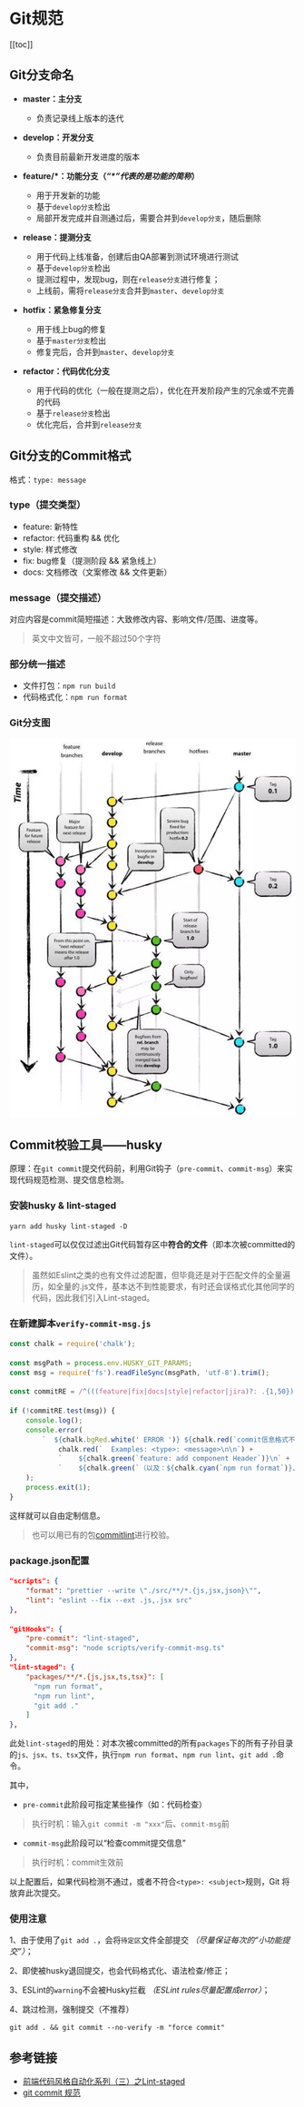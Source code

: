 # Git规范

[[toc]]

## Git分支命名
 - **master：主分支**
    - 负责记录线上版本的迭代

 - **develop：开发分支**
    - 负责目前最新开发进度的版本

 - **feature/\*：功能分支（*“\*”代表的是功能的简称*）**
    - 用于开发新的功能
    - 基于`develop分支`检出
    - 局部开发完成并自测通过后，需要合并到`develop分支`，随后删除

 - **release：提测分支**
    - 用于代码上线准备，创建后由QA部署到测试环境进行测试
    - 基于`develop分支`检出
    - 提测过程中，发现bug，则在`release分支`进行修复；
    - 上线前，需将`release分支`合并到`master`、`develop分支`

 - **hotfix：紧急修复分支**
    - 用于线上bug的修复
    - 基于`master分支`检出
    - 修复完后，合并到`master`、`develop分支`

 - **refactor：代码优化分支**
    - 用于代码的优化（一般在提测之后），优化在开发阶段产生的冗余或不完善的代码
    - 基于`release分支`检出
    - 优化完后，合并到`release分支`

## Git分支的Commit格式
格式：`type: message`

### type（提交类型）
 - feature: 新特性
 - refactor: 代码重构 && 优化
 - style: 样式修改
 - fix: bug修复（提测阶段 && 紧急线上）
 - docs: 文档修改（文案修改 && 文件更新）

### message（提交描述）
对应内容是commit简短描述：大致修改内容、影响文件/范围、进度等。
 > 英文中文皆可，一般不超过50个字符

### 部分统一描述
 - 文件打包：`npm run build`
 - 代码格式化：`npm run format`

### Git分支图
![alt](./img/git-branch.jpg)

## Commit校验工具——husky
原理：在`git commit`提交代码前，利用Git钩子（`pre-commit`、`commit-msg`）来实现代码规范检测、提交信息检测。

### 安装husky & lint-staged
    yarn add husky lint-staged -D

`lint-staged`可以仅仅过滤出Git代码暂存区中**符合的文件**（即本次被committed的文件）。
> 虽然如Eslint之类的也有文件过滤配置，但毕竟还是对于匹配文件的全量遍历，如全量的.js文件，基本达不到性能要求，有时还会误格式化其他同学的代码，因此我们引入Lint-staged。

### 在新建脚本`verify-commit-msg.js`
```js
const chalk = require('chalk');

const msgPath = process.env.HUSKY_GIT_PARAMS;
const msg = require('fs').readFileSync(msgPath, 'utf-8').trim();

const commitRE = /^(((feature|fix|docs|style|refactor|jira)?: .{1,50})|npm run format|merge|build)/;

if (!commitRE.test(msg)) {
    console.log();
    console.error(
        `  ${chalk.bgRed.white(' ERROR ')} ${chalk.red(`commit信息格式不正确，请遵循“前端Git规范”`)}\n\n` +
            chalk.red(`  Examples: <type>: <message>\n\n`) +
            `    ${chalk.green(`feature: add component Header`)}\n` +
            `    ${chalk.green(`（以及：${chalk.cyan(`npm run format`)}、${chalk.cyan(`merge`)}、${chalk.cyan(`build`)}）`)}\n\n`
    );
    process.exit(1);
}
```
这样就可以自由定制信息。
> 也可以用已有的包[commitlint](https://github.com/conventional-changelog/commitlint)进行校验。

### package.json配置
```json
"scripts": {
    "format": "prettier --write \"./src/**/*.{js,jsx,json}\"",
    "lint": "eslint --fix --ext .js,.jsx src"
},

"gitHooks": {
    "pre-commit": "lint-staged",
    "commit-msg": "node scripts/verify-commit-msg.ts"
},
"lint-staged": {
    "packages/**/*.{js,jsx,ts,tsx}": [
      "npm run format",
      "npm run lint",
      "git add ."
    ]
},
```
此处`lint-staged`的用处：对本次被committed的所有`packages`下的所有子孙目录的`js、jsx、ts、tsx`文件，执行`npm run format`、`npm run lint`、`git add .`命令。

其中，
 - `pre-commit`此阶段可指定某些操作（如：代码检查）
> 执行时机：输入`git commit -m "xxx"`后、`commit-msg`前

 - `commit-msg`此阶段可以“检查commit提交信息”
> 执行时机：commit生效前


以上配置后，如果代码检测不通过，或者不符合`<type>: <subject>`规则，Git 将放弃此次提交。

### 使用注意
 1、由于使用了`git add .`，会将`待定区`文件全部提交 *（尽量保证每次的“小功能提交”）*；

 2、即使被husky退回提交，也会代码格式化、语法检查/修正；

 3、ESLint的`warning`不会被Husky拦截 *（ESLint rules尽量配置成error）*；

 4、跳过检测，强制提交（不推荐）

    git add . && git commit --no-verify -m "force commit"

## 参考链接
 - [前端代码风格自动化系列（三）之Lint-staged](https://segmentfault.com/a/1190000017790711?utm_source=tag-newest)
 - [git commit 规范](https://www.jianshu.com/p/856bbb5ed9ec)